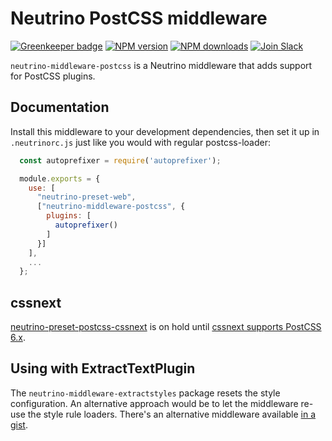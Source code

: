 # Neutrino PostCSS middleware

[![Greenkeeper badge](https://badges.greenkeeper.io/barraponto/neutrino-preset-postcss.svg)](https://greenkeeper.io/)
[![NPM version][npm-image]][npm-url] [![NPM downloads][npm-downloads]][npm-url]
[![Join Slack][slack-image]][slack-url]

`neutrino-middleware-postcss` is a Neutrino middleware that adds support for
PostCSS plugins.

## Documentation

Install this middleware to your development dependencies, then set it up in
`.neutrinorc.js` just like you would with regular postcss-loader:

```js
  const autoprefixer = require('autoprefixer');

  module.exports = {
    use: [
      "neutrino-preset-web",
      ["neutrino-middleware-postcss", {
        plugins: [
          autoprefixer()
        ]
      }]
    ],
    ...
  };
```

## cssnext

[neutrino-preset-postcss-cssnext][cssnext-preset] is on hold until [cssnext
supports PostCSS 6.x](https://github.com/MoOx/postcss-cssnext/issues/374).

## Using with ExtractTextPlugin

The `neutrino-middleware-extractstyles` package resets the style configuration.
An alternative approach would be to let the middleware re-use the style rule
loaders. There's an alternative middleware available [in a
gist][alternative-extractstyle-middleware].

[postcss-config-docs]: https://github.com/michael-ciniawsky/postcss-load-config#usage
[cssnext-preset]: https://npmjs.org/package/neutrino-preset-cssnext
[alternative-extractstyle-middleware]: https://gist.github.com/barraponto/0f1b28769e824f29c54d827fa9b4b5f9
[npm-image]: https://img.shields.io/npm/v/neutrino-middleware-postcss.svg
[npm-downloads]: https://img.shields.io/npm/dt/neutrino-middleware-postcss.svg
[npm-url]: https://npmjs.org/package/neutrino-middleware-postcss
[slack-image]: https://neutrino-slack.herokuapp.com/badge.svg
[slack-url]: https://neutrino-slack.herokuapp.com/
